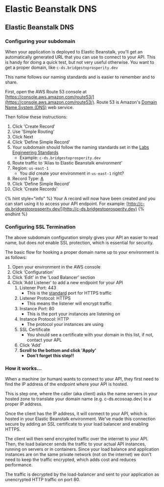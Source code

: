 # Elastic Beanstalk DNS

## Elastic Beanstalk DNS

### Configuring your subdomain

When your application is deployed to Elastic Beanstalk, you'll get an automatically generated URL that you can use to connect to your API. This is handy for doing a quick test, but not very useful otherwise. You want to get a proper domain, like `c-ds.bridgestoprosperity.dev`

This name follows our naming standards and is easier to remember and to share.

First, open the AWS Route 53 console at [https://console.aws.amazon.com/route53/](https://console.aws.amazon.com/route53/). Route 53 is Amazon's [Domain Name System (DNS)](https://simple.wikipedia.org/wiki/Domain_Name_System) web service.

Then follow these instructions:

1. Click 'Create Record'
2. Use 'Simple Routing'
3. Click Next
4. Click 'Define Simple Record'
5. Your subdomain should follow the naming standards set in the [Labs Engineering Standards](https://en.wikipedia.org/wiki/List_of_TCP_and_UDP_port_numbers#Well-known_ports)
   * Example: `c-ds.bridgestoprosperity.dev`
6. Route traffic to 'Alias to Elastic Beanstalk environment'
7. Region: `us-east-1`
   * You _did_ create your environment in `us-east-1` right?
8. Record Type: [A](https://en.wikipedia.org/wiki/List_of_DNS_record_types)
9. Click 'Define Simple Record'
10. Click 'Create Records'

{% hint style="info" %}
Your A record will now have been created and you can start using it to access your API endpoint. For example: [http://c-ds.bridgestoprosperity.dev/](http://c-ds.bridgestoprosperity.dev)
{% endhint %}

### Configuring SSL Termination

The above subdomain configuration simply gives your API an easier to read name, but does _not_ enable SSL protection, which is essential for security.

The basic flow for hooking a proper domain name up to your environment is as follows:

1. Open your environment in the AWS console
2. Click 'Configuration'
3. Click 'Edit' in the 'Load Balancer' section
4. Click 'Add Listener' to add a new endpoint for your API
   1. Listener Port: 443
      * This is the [standard](https://en.wikipedia.org/wiki/List_of_TCP_and_UDP_port_numbers#Well-known_ports) port for HTTPS traffic
   2. Listener Protocol: HTTPS
      * This means the listener will encrypt traffic
   3. Instance Port: 80
      * This is the port your instances are listening on
   4. Instance Protocol: HTTP
      * The protocol your instances are using
   5. SSL Certificate
      * You should see a certificate with your domain in this list, if not, contact your APL
   6. Click 'Add'
   7. **Scroll to the bottom and click 'Apply'**
      * **Don't forget this step!!**

### How it works...

When a machine (or human) wants to connect to your API, they first need to find the IP address of the endpoint where your API is hosted.

This is step one, where the caller (aka client) asks the name servers in your hosted zone to translate your domain name (e.g. c-ds.ecosoap.dev) to a proper IP address.

Once the client has the IP address, it will connect to your API, which is hosted in your Elastic Beanstalk environment. We've made this connection secure by adding an SSL certificate to your load balancer and enabling HTTPS.

The client will then send encrypted traffic over the internet to your API. Then, the load balancer sends the traffic to your actual API instances, running on servers or in containers. Since your load balance and application instances are on the same private network (not on the internet) we don't need to keep the traffic encrypted, which adds cost and reduces performance.

The traffic is decrypted by the load-balancer and sent to your application as unencrypted HTTP traffic on port 80.
